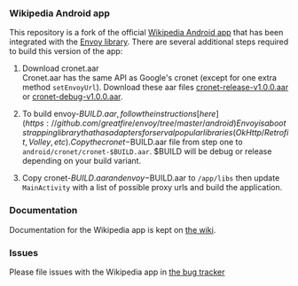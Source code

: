 ### Wikipedia Android app

This repository is a fork of the official [Wikipedia Android app](https://play.google.com/store/apps/details?id=org.wikipedia) that has been integrated with the [Envoy library](https://github.com/greatfire/envoy).  There are several additional steps required to build this version of the app:

1. Download cronet.aar  
   Cronet.aar has the same API as Google's cronet (except for one extra method `setEnvoyUrl`).
   Download these aar files [cronet-release-v1.0.0.aar](https://envoy.greatfire.org/static/cronet-release.aar) or [cronet-debug-v1.0.0.aar](https://envoy.greatfire.org/static/cronet-debug.aar).

2. To build envoy-$BUILD.aar, follow the instructions [here](https://github.com/greatfire/envoy/tree/master/android) 
   Envoy is a bootstrapping library that has adapters for serval popular libraries (OkHttp/Retrofit, Volley, etc).
   Copy the cronet-$BUILD.aar file from step one to `android/cronet/cronet-$BUILD.aar`.
   $BUILD will be debug or release depending on your build variant.

3. Copy cronet-$BUILD.aar and envoy-$BUILD.aar to `/app/libs` then update `MainActivity` with a list of possible proxy urls and build the application.

### Documentation

Documentation for the Wikipedia app is kept on [the wiki](https://www.mediawiki.org/wiki/Wikimedia_Apps/Team/Android/App_hacking).

### Issues

Please file issues with the Wikipedia app in [the bug tracker][1]


[1]: https://phabricator.wikimedia.org/maniphest/task/edit/form/10/?title=&projects=wikipedia-android-app-backlog&points=1&description=%3D%3D%3D+Steps+to+reproduce%0A%23+%0A%23+%0A%23+%0A%0A%3D%3D%3D+Expected+results%0A%0A%3D%3D%3D+Actual+results%0A%0A%3D%3D%3D+Stack%20trace%0A%60%60%60lines%3D10%0A(Optional%20logcat%20output%20and%20link%20to%20OTRS%20or%20App%20Center)%0A%60%60%60%0A%0A%3D%3D%3D+Environments+observed%0A**App+version%3A+**+%0A**Android+OS+versions%3A**+%0A**Device+model%3A**+%0A**Device+language%3A**
